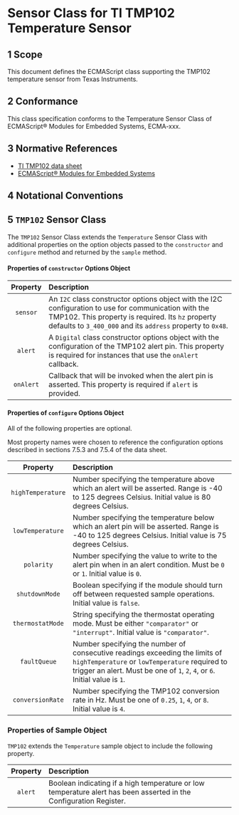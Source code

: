 
# Sensor Class for TI TMP102 Temperature Sensor

## 1 Scope

This document defines the ECMAScript class supporting the TMP102 temperature sensor from Texas Instruments.

## 2 Conformance

This class specification conforms to the Temperature Sensor Class of ECMAScript® Modules for Embedded Systems, ECMA-xxx.

## 3 Normative References

- [TI TMP102 data sheet](https://www.ti.com/lit/ds/symlink/tmp102.pdf)
- [ECMAScript® Modules for Embedded Systems](https://EcmaTC53.github.io/spec/web/spec.html)

## 4 Notational Conventions

## 5 `TMP102` Sensor Class

The `TMP102` Sensor Class extends the `Temperature` Sensor Class with additional properties on the option objects passed to the `constructor` and `configure` method and returned by the `sample` method. 

#### Properties of `constructor` Options Object

| Property | Description |
| :---: | :--- |
| `sensor` | An `I2C` class constructor options object with the I2C configuration to use for communication with the TMP102. This property is required. Its `hz` property defaults to `3_400_000` and its `address` property to `0x48`.
| `alert` | A `Digital` class constructor options object with the configuration of the TMP102 alert pin. This property is required for instances that use the `onAlert` callback.
| `onAlert` | Callback that will be invoked when the alert pin is asserted. This property is required if `alert` is provided.

#### Properties of `configure` Options Object

All of the following properties are optional.

Most property names were chosen to reference the configuration options described in sections 7.5.3 and 7.5.4 of the data sheet. 

| Property | Description |
| :---: | :--- |
| `highTemperature` | Number specifying the temperature above which an alert will be asserted. Range is -40 to 125 degrees Celsius. Initial value is 80 degrees Celsius.  
| `lowTemperature` | Number specifying the temperature below which an alert pin will be asserted. Range is -40 to 125 degrees Celsius. Initial value is 75 degrees Celsius.
| `polarity` | Number specifying the value to write to the alert pin when in an alert condition. Must be `0` or `1`. Initial value is `0`.
| `shutdownMode` | Boolean specifying if the module should turn off between requested sample operations. Initial value is `false`.
| `thermostatMode` | String specifying the thermostat operating mode. Must be either `"comparator"` or `"interrupt"`. Initial value is `"comparator"`.
| `faultQueue` | Number specifying the number of consecutive readings exceeding the limits of `highTemperature` or `lowTemperature` required to trigger an alert. Must be one of `1`, `2`, `4`, or `6`. Initial value is `1`. 
| `conversionRate` | Number specifying the TMP102 conversion rate in Hz. Must be one of `0.25`, `1`, `4`, or `8`. Initial value is `4`.

### Properties of Sample Object
`TMP102` extends the `Temperature` sample object to include the following property.

| Property | Description |
| :---: | :--- |
| `alert` | Boolean indicating if a high temperature or low temperature alert has been asserted in the Configuration Register.
